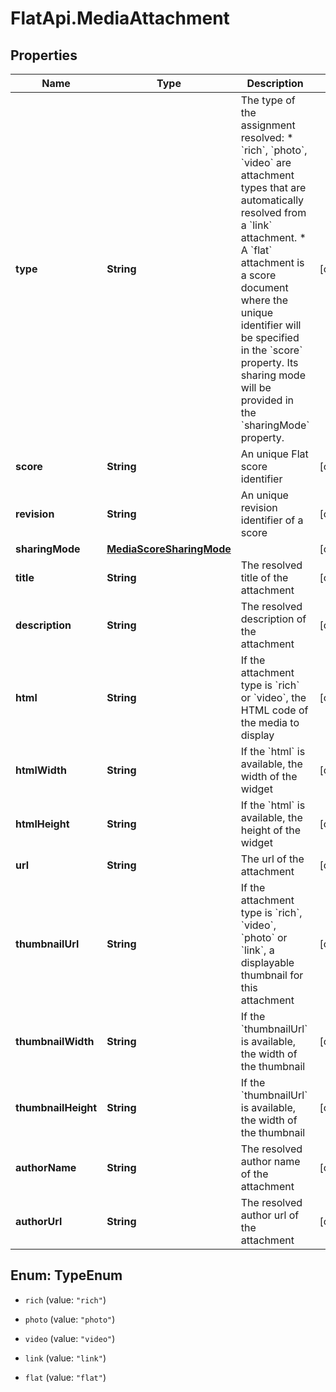 # FlatApi.MediaAttachment

## Properties
Name | Type | Description | Notes
------------ | ------------- | ------------- | -------------
**type** | **String** | The type of the assignment resolved: * &#x60;rich&#x60;, &#x60;photo&#x60;, &#x60;video&#x60; are attachment types that are automatically resolved from a &#x60;link&#x60; attachment. * A &#x60;flat&#x60; attachment is a score document where the unique identifier will be specified in the &#x60;score&#x60; property. Its sharing mode will be provided in the &#x60;sharingMode&#x60; property.  | [optional] 
**score** | **String** | An unique Flat score identifier | [optional] 
**revision** | **String** | An unique revision identifier of a score | [optional] 
**sharingMode** | [**MediaScoreSharingMode**](MediaScoreSharingMode.md) |  | [optional] 
**title** | **String** | The resolved title of the attachment | [optional] 
**description** | **String** | The resolved description of the attachment | [optional] 
**html** | **String** | If the attachment type is &#x60;rich&#x60; or &#x60;video&#x60;, the HTML code of the media to display  | [optional] 
**htmlWidth** | **String** | If the &#x60;html&#x60; is available, the width of the widget | [optional] 
**htmlHeight** | **String** | If the &#x60;html&#x60; is available, the height of the widget | [optional] 
**url** | **String** | The url of the attachment | [optional] 
**thumbnailUrl** | **String** | If the attachment type is &#x60;rich&#x60;, &#x60;video&#x60;, &#x60;photo&#x60; or &#x60;link&#x60;, a displayable thumbnail for this attachment  | [optional] 
**thumbnailWidth** | **String** | If the &#x60;thumbnailUrl&#x60; is available, the width of the thumbnail  | [optional] 
**thumbnailHeight** | **String** | If the &#x60;thumbnailUrl&#x60; is available, the width of the thumbnail  | [optional] 
**authorName** | **String** | The resolved author name of the attachment | [optional] 
**authorUrl** | **String** | The resolved author url of the attachment | [optional] 


<a name="TypeEnum"></a>
## Enum: TypeEnum


* `rich` (value: `"rich"`)

* `photo` (value: `"photo"`)

* `video` (value: `"video"`)

* `link` (value: `"link"`)

* `flat` (value: `"flat"`)




